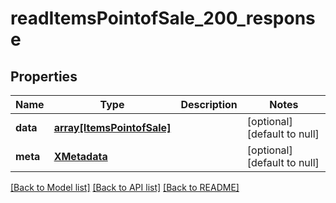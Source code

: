 # readItemsPointofSale_200_response

## Properties
Name | Type | Description | Notes
------------ | ------------- | ------------- | -------------
**data** | [**array[ItemsPointofSale]**](ItemsPointofSale.md) |  | [optional] [default to null]
**meta** | [**XMetadata**](XMetadata.md) |  | [optional] [default to null]

[[Back to Model list]](../README.md#documentation-for-models) [[Back to API list]](../README.md#documentation-for-api-endpoints) [[Back to README]](../README.md)


